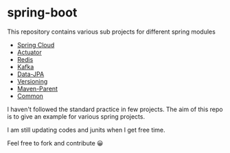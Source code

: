 # spring-boot

This repository contains various sub projects for different spring modules

* [Spring Cloud](./cloud)
* [Actuator](./actuator)
* [Redis](./jedis)
* [Kafka](./kafka)
* [Data-JPA](./spring-boot-jpa)
* [Versioning](./versioning)
* [Maven-Parent](./parent)
* [Common](./common)

I haven't followed the standard practice in few projects. The aim of this repo is to give an example for various spring projects. 

I am still updating codes and junits when I get free time.

Feel free to fork and contribute :grinning:
